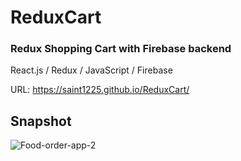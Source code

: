 # ReduxCart
### Redux Shopping Cart with Firebase backend


React.js / Redux / JavaScript / Firebase

URL: https://saint1225.github.io/ReduxCart/

## Snapshot
![Food-order-app-2](https://github.com/Saint1225/Food-order-app-2/blob/master/ReduxCart.png)
